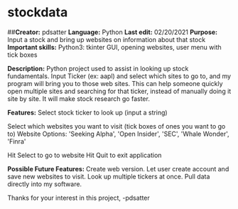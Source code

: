 # stockdata

##**Creator:** pdsatter
**Language:** Python
**Last edit:** 02/20/2021
**Purpose:**  Input a stock and bring up websites on information about that stock
**Important skills:** Python3: tkinter GUI, opening websites, user menu with tick boxes

**Description:** 
Python project used to assist in looking up stock fundamentals.  Input Ticker (ex: aapl) and select which sites to go to, and my program will bring you
to those web sites.  This can help someone quickly open multiple sites and searching for that ticker, instead of manually doing it site by site.
It will make stock research go faster.

**Features:**
Select stock ticker to look up (input a string)

Select which websites you want to visit (tick boxes of ones you want to go to)
Website Options: 'Seeking Alpha', 'Open Insider', 'SEC', 'Whale Wonder', 'Finra'
 
Hit Select to go to website
Hit Quit to exit application

**Possible Future Features:**
Create web version.
Let user create account and save new websites to visit.
Look up multiple tickers at once.
Pull data directly into my software.

Thanks for your interest in this project,
-pdsatter
